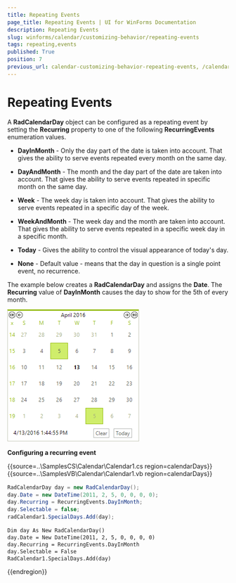 ```yaml
---
title: Repeating Events
page_title: Repeating Events | UI for WinForms Documentation
description: Repeating Events
slug: winforms/calendar/customizing-behavior/repeating-events
tags: repeating,events
published: True
position: 7
previous_url: calendar-customizing-behavior-repeating-events, /calendar/customizing-behavior/repeating-events
---
```


# Repeating Events


A __RadCalendarDay__ object can be configured as a repeating event by setting the __Recurring__ property to one of the following __RecurringEvents__ enumeration values.

* __DayInMonth__ - Only the day part of the date is taken into account. That gives the ability to serve events repeated every month on the same day.
            

* __DayAndMonth__ - The month and the day part of the date are taken into account. That gives the ability to serve events repeated in specific month on the same day.
            

* __Week__ - The week day is taken into account. That gives the ability to serve events repeated in a specific day of the week.
            

* __WeekAndMonth__ - The week day and the month are taken into account. That gives the ability to serve events repeated in a specific week day in a specific month.
            

* __Today__ - Gives the ability to control the visual appearance of today's day.
            

* __None__ - Default value - means that the day in question is a single point event, no recurrence.
            

The example below creates a __RadCalendarDay__ and assigns the __Date__. The __Recurring__ value of __DayInMonth__ causes the day to show for the 5th of every month.

![calendar-features-repeating-events 001](images/calendar-features-repeating-events001.png)

__Configuring a recurring event__

{{source=..\SamplesCS\Calendar\Calendar1.cs region=calendarDays}} 
{{source=..\SamplesVB\Calendar\Calendar1.vb region=calendarDays}} 

````C#
RadCalendarDay day = new RadCalendarDay();
day.Date = new DateTime(2011, 2, 5, 0, 0, 0, 0);
day.Recurring = RecurringEvents.DayInMonth;
day.Selectable = false;
radCalendar1.SpecialDays.Add(day);

````
````VB.NET
Dim day As New RadCalendarDay()
day.Date = New DateTime(2011, 2, 5, 0, 0, 0, 0)
day.Recurring = RecurringEvents.DayInMonth
day.Selectable = False
RadCalendar1.SpecialDays.Add(day)

````

{{endregion}} 



